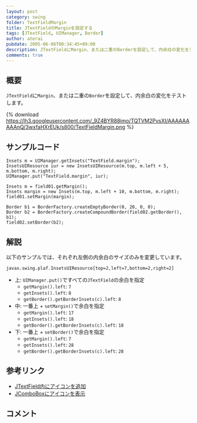 ```yaml
---
layout: post
category: swing
folder: TextFieldMargin
title: JTextFieldのMarginを設定する
tags: [JTextField, UIManager, Border]
author: aterai
pubdate: 2005-06-06T00:34:45+09:00
description: JTextFieldにMargin、または二重のBorderを設定して、内余白の変化をテストします。
comments: true
---
```

## 概要
`JTextField`に`Margin`、または二重の`Border`を設定して、内余白の変化をテストします。

{% download https://lh3.googleusercontent.com/_9Z4BYR88imo/TQTVM2PvsXI/AAAAAAAAAnQ/3wxfaHXrEUk/s800/TextFieldMargin.png %}

## サンプルコード
<pre class="prettyprint"><code>Insets m = UIManager.getInsets("TextField.margin");
InsetsUIResource iur = new InsetsUIResource(m.top, m.left + 5, m.bottom, m.right);
UIManager.put("TextField.margin", iur);
</code></pre>
<pre class="prettyprint"><code>Insets m = field01.getMargin();
Insets margin = new Insets(m.top, m.left + 10, m.bottom, m.right);
field01.setMargin(margin);
</code></pre>
<pre class="prettyprint"><code>Border b1 = BorderFactory.createEmptyBorder(0, 20, 0, 0);
Border b2 = BorderFactory.createCompoundBorder(field02.getBorder(), b1);
field02.setBorder(b2);
</code></pre>

## 解説
以下のサンプルでは、それぞれ左側の内余白のサイズのみを変更しています。

	javax.swing.plaf.InsetsUIResource[top=2,left=7,bottom=2,right=2]

- 上: `UIManager.put()`ですべての`JTextField`の余白を指定
    - `getMargin().left`: `7`
    - `getInsets().left`: `8`
    - `getBorder().getBorderInsets(c).left`: `8`
- 中: 一番上 + `setMargin()`で余白を指定
    - `getMargin().left`: `17`
    - `getInsets().left`: `18`
    - `getBorder().getBorderInsets(c).left`: `18`
- 下: 一番上 + `setBorder()`で余白を指定
    - `getMargin().left`: `7`
    - `getInsets().left`: `28`
    - `getBorder().getBorderInsets(c).left`: `28`

<!-- dummy comment line for breaking list -->

## 参考リンク
- [JTextField内にアイコンを追加](http://ateraimemo.com/Swing/IconTextField.html)
- [JComboBoxにアイコンを表示](http://ateraimemo.com/Swing/IconComboBox.html)

<!-- dummy comment line for breaking list -->

## コメント
